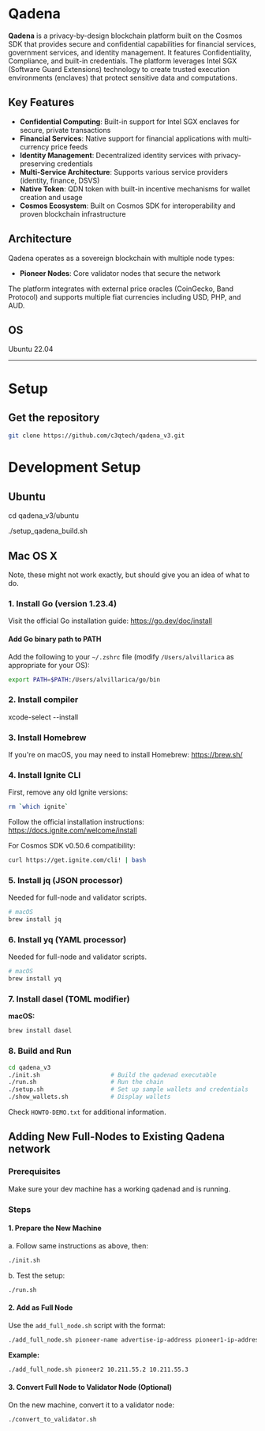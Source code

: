# Qadena

**Qadena** is a privacy-by-design blockchain platform built on the Cosmos SDK that provides secure and confidential capabilities for financial services, government services, and identity management.  It features Confidentiality, Compliance, and built-in credentials.  The platform leverages Intel SGX (Software Guard Extensions) technology to create trusted execution environments (enclaves) that protect sensitive data and computations.

## Key Features

- **Confidential Computing**: Built-in support for Intel SGX enclaves for secure, private transactions
- **Financial Services**: Native support for financial applications with multi-currency price feeds
- **Identity Management**: Decentralized identity services with privacy-preserving credentials
- **Multi-Service Architecture**: Supports various service providers (identity, finance, DSVS)
- **Native Token**: QDN token with built-in incentive mechanisms for wallet creation and usage
- **Cosmos Ecosystem**: Built on Cosmos SDK for interoperability and proven blockchain infrastructure

## Architecture

Qadena operates as a sovereign blockchain with multiple node types:
- **Pioneer Nodes**: Core validator nodes that secure the network

The platform integrates with external price oracles (CoinGecko, Band Protocol) and supports multiple fiat currencies including USD, PHP, and AUD.

## OS

Ubuntu 22.04

---

# Setup

## Get the repository

```bash
git clone https://github.com/c3qtech/qadena_v3.git
```

# Development Setup

## Ubuntu

cd qadena_v3/ubuntu

./setup_qadena_build.sh

## Mac OS X

Note, these might not work exactly, but should give you an idea of what to do.

### 1. Install Go (version 1.23.4)

Visit the official Go installation guide: https://go.dev/doc/install

#### Add Go binary path to PATH
Add the following to your `~/.zshrc` file (modify `/Users/alvillarica` as appropriate for your OS):

```bash
export PATH=$PATH:/Users/alvillarica/go/bin
```

### 2. Install compiler

xcode-select --install

### 3. Install Homebrew

If you're on macOS, you may need to install Homebrew: https://brew.sh/

### 4.  Install Ignite CLI

First, remove any old Ignite versions:
```bash
rm `which ignite`
```

Follow the official installation instructions: https://docs.ignite.com/welcome/install

For Cosmos SDK v0.50.6 compatibility:
```bash
curl https://get.ignite.com/cli! | bash
```

### 5. Install jq (JSON processor)
Needed for full-node and validator scripts.

```bash
# macOS
brew install jq
```

### 6. Install yq (YAML processor)
Needed for full-node and validator scripts.

```bash
# macOS
brew install yq
```

### 7. Install dasel (TOML modifier)

**macOS:**
```bash
brew install dasel
```

### 8. Build and Run

```bash
cd qadena_v3
./init.sh                    # Build the qadenad executable
./run.sh                     # Run the chain
./setup.sh                   # Set up sample wallets and credentials
./show_wallets.sh            # Display wallets
```

Check `HOWTO-DEMO.txt` for additional information.

## Adding New Full-Nodes to Existing Qadena network

### Prerequisites
Make sure your dev machine has a working qadenad and is running.

### Steps

#### 1. Prepare the New Machine
a.  Follow same instructions as above, then:
   ```bash
   ./init.sh
   ```

b. Test the setup:
   ```bash
   ./run.sh
   ```

#### 2. Add as Full Node
Use the `add_full_node.sh` script with the format:
```bash
./add_full_node.sh pioneer-name advertise-ip-address pioneer1-ip-address
```

**Example:**
```bash
./add_full_node.sh pioneer2 10.211.55.2 10.211.55.3
```

#### 3. Convert Full Node to Validator Node (Optional)
On the new machine, convert it to a validator node:
```bash
./convert_to_validator.sh
```
